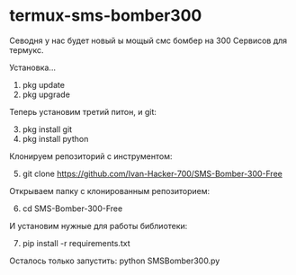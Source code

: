 # termux-sms-bomber300
Севодня у нас будет новый ы мощый смс бомбер на 300
Сервисов для термукс.  

Установка...   

1. pkg update 
2. pkg upgrade  

Тепepь установим третий питон, и git:  

3. pkg install git 
4. pkg install python  

Клонируем репозиторий с инструментом:  

5. git clone 
https://github.com/Ivan-Hacker-700/SMS-Bomber-300-Free  

Открываем папку с клонированным репозиторием: 

6. cd SMS-Bomber-300-Free  

И установим нужные для работы библиотеки: 

7. pip install -r requirements.txt  

Осталось только запустить: 
python SMSBomber300.py

